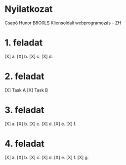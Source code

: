 # Nyilatkozat

Csapó Hunor
B8O0LS
Kliensoldali webprogramozás - ZH

# 1. feladat

[X] a.
[X] b.
[X] c.
[X] d.

# 2. feladat

[X] Task A
[X] Task B

# 3. feladat

[X] a.
[X] b.
[X] c.
[X] d.
[X] e.
[X] f.

# 4. feladat

[X] a.
[X] b.
[X] c.
[X] d.
[X] e.
[X] f.
[X] g.

